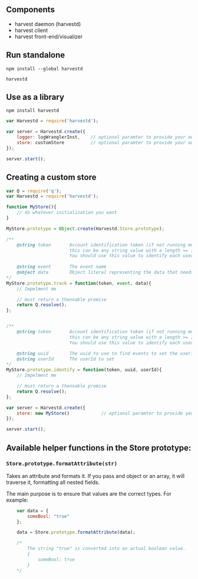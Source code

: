 ## Components

- harvest daemon (harvestd)
- harvest client
- harvest front-end/visualizer


## Run standalone

```
npm install --global harvestd

harvestd
```

## Use as a library

```
npm install harvestd
```

```javascript
var Harvestd = require('harvestd');

var server = Harvestd.create({
	logger: logWranglerInst, 	// optional paramter to provide your own logwrangler object
	store: customStore 			// optional paramter to provide your own store interface
});

server.start();

```

## Creating a custom store

```javascript
var Q = require('q');
var Harvestd = require('harvestd');

function MyStore(){
	// do whatever initialization you want
}

MyStore.prototype = Object.create(Harvestd.Store.prototype);

/**
	@string token		Account identification token (if not running multi-tenant, 
						this can be any string value with a length >= 1). Otherwise
						You should use this value to identify each user/account.
		
	@string event 		The event name
	@object data		Object literal representing the data that needs to be inserted
*/
MyStore.prototype.track = function(token, event, data){
	// Impelment me

	// must return a thennable promise
	return Q.resolve();
};


/**
	@string token		Account identification token (if not running multi-tenant, 
						this can be any string value with a length >= 1). Otherwise
						You should use this value to identify each user/account.

	@string uuid 		The uuid to use to find events to set the userId on
	@string userId		The userId to set
*/
MyStore.prototype.identify = function(token, uuid, userId){
	// Impelment me

	// must return a thennable promise
	return Q.resolve();
};

var server = Harvestd.create({
	store: new MyStore() 			// optional paramter to provide your own store interface
});

server.start();
```


## Available helper functions in the Store prototype:

### ```Store.prototype.formatAttribute(str)```

Takes an attribute and formats it. If you pass and object or an array, it will traverse it, formatting all nested fields.

The main purpose is to ensure that values are the correct types. For example:

```javascript
	var data = {
		someBool: "true"
	};

	data = Store.prototype.formatAttribute(data);

	/*
		The string "true" is converted into an actual boolean value. 
		{
			someBool: true
		}
	*/
```


